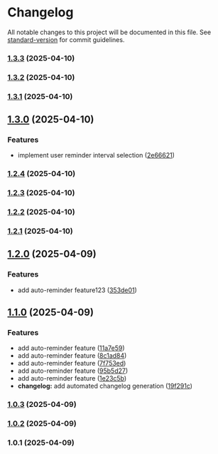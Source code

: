 # Changelog

All notable changes to this project will be documented in this file. See [standard-version](https://github.com/conventional-changelog/standard-version) for commit guidelines.

### [1.3.3](https://github.com/thilakshitha/AC_Service-tracker/compare/v1.3.2...v1.3.3) (2025-04-10)

### [1.3.2](https://github.com/thilakshitha/AC_Service-tracker/compare/v1.3.1...v1.3.2) (2025-04-10)

### [1.3.1](https://github.com/thilakshitha/AC_Service-tracker/compare/v1.3.0...v1.3.1) (2025-04-10)

## [1.3.0](https://github.com/thilakshitha/AC_Service-tracker/compare/v1.2.4...v1.3.0) (2025-04-10)


### Features

* implement user reminder interval selection ([2e66621](https://github.com/thilakshitha/AC_Service-tracker/commit/2e666216af882dbdf94c0b45b5719e8e6abee875))

### [1.2.4](https://github.com/thilakshitha/AC_Service-tracker/compare/v1.2.3...v1.2.4) (2025-04-10)

### [1.2.3](https://github.com/thilakshitha/AC_Service-tracker/compare/v1.2.2...v1.2.3) (2025-04-10)

### [1.2.2](https://github.com/thilakshitha/AC_Service-tracker/compare/v1.2.1...v1.2.2) (2025-04-10)

### [1.2.1](https://github.com/thilakshitha/AC_Service-tracker/compare/v1.2.0...v1.2.1) (2025-04-10)

## [1.2.0](https://github.com/thilakshitha/AC_Service-tracker/compare/v1.1.0...v1.2.0) (2025-04-09)


### Features

* add auto-reminder feature123 ([353de01](https://github.com/thilakshitha/AC_Service-tracker/commit/353de01d9ff79740c4fec2969f1fe93d77fdf800))

## [1.1.0](https://github.com/thilakshitha/AC_Service-tracker/compare/v1.0.2...v1.1.0) (2025-04-09)


### Features

* add auto-reminder feature ([11a7e59](https://github.com/thilakshitha/AC_Service-tracker/commit/11a7e5931ebbaa0f00e9189e95fe511af98714bf))
* add auto-reminder feature ([8c1ad84](https://github.com/thilakshitha/AC_Service-tracker/commit/8c1ad84828e8623dc5f6c397fe51944ccda584df))
* add auto-reminder feature ([7f753ed](https://github.com/thilakshitha/AC_Service-tracker/commit/7f753ede3a4842a1c47dc7578321de44fb16567a))
* add auto-reminder feature ([95b5d27](https://github.com/thilakshitha/AC_Service-tracker/commit/95b5d271610e17cf05584678868bbf054753996b))
* add auto-reminder feature ([1e23c5b](https://github.com/thilakshitha/AC_Service-tracker/commit/1e23c5b318ac15a45ae6fd3e82a51da738d94a25))
* **changelog:** add automated changelog generation ([19f291c](https://github.com/thilakshitha/AC_Service-tracker/commit/19f291c56a7d7c92f2c4f02a4922e5b8c96c7134))

### [1.0.3](https://github.com/thilakshitha/AC_Service-tracker/compare/v1.0.2...v1.0.3) (2025-04-09)

### [1.0.2](https://github.com/thilakshitha/AC_Service-tracker/compare/v1.0.1...v1.0.2) (2025-04-09)

### 1.0.1 (2025-04-09)

